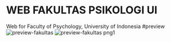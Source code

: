 # WEB FAKULTAS PSIKOLOGI UI
Web for Faculty of Psychology, University of Indonesia
#preview
![preview-fakultas](https://github.com/saka-C/WEB-FAKULTAS-PSIKOLOGI-UI/assets/111035568/8c7a6908-4920-4552-9e4c-33707e5a9cc1)
![preview-fakultas png1](https://github.com/saka-C/WEB-FAKULTAS-PSIKOLOGI-UI/assets/111035568/c5b99c7a-523f-4135-8561-ded066bfb226)
